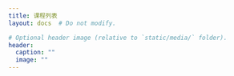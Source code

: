 ```yaml
---
title: 课程列表
layout: docs  # Do not modify.

# Optional header image (relative to `static/media/` folder).
header:
  caption: ""
  image: ""
---
```


